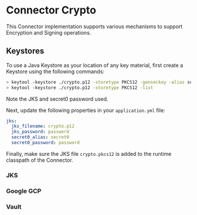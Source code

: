 # Connector Crypto

This Connector implementation supports various mechanisms to support Encryption and Signing operations.

## Keystores

To use a Java Keystore as your location of any key material, first create a Keystore using the following commands:

```bash
> keytool -keystore ./crypto.p12 -storetype PKCS12 -genseckey -alias secret0 -keyalg aes -keysize 256
> keytool -keystore ./crypto.p12 -storetype PKCS12 -list
```

Note the JKS and secret0 password used.

Next, update the following properties in your `application.yml` file:

```yaml
jks:
  jks_filename: crypto.p12
  jks_password: password
  secret0_alias: secret0
  secret0_password: password
```

Finally, make sure the JKS file `crypto.pkcs12` is added to the runtime classpath of the Connector.

### JKS

### Google GCP

### Vault
